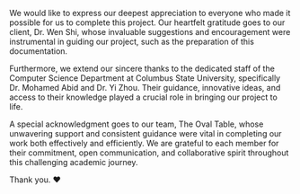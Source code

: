 We would like to express our deepest appreciation to everyone who made it possible for us to complete this project. Our heartfelt gratitude goes to our client, Dr. Wen Shi, whose invaluable suggestions and encouragement were instrumental in guiding our project, such as the preparation of this documentation.

Furthermore, we extend our sincere thanks to the dedicated staff of the Computer Science Department at Columbus State University, specifically Dr. Mohamed Abid and Dr. Yi Zhou. Their guidance, innovative ideas, and access to their knowledge played a crucial role in bringing our project to life.

A special acknowledgment goes to our team, The Oval Table, whose unwavering support and consistent guidance were vital in completing our work both effectively and efficiently. We are grateful to each member for their commitment, open communication, and collaborative spirit throughout this challenging academic journey.

Thank you. ❤️